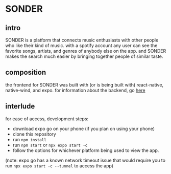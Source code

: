 # SONDER

## intro

SONDER is a platform that connects music enthusiasts with other people who like
their kind of music. with a spotify account any user can see the favorite songs,
artists, and genres of anybody else on the app. and SONDER makes the search much
easier by bringing together people of similar taste.


## composition

the frontend for SONDER was built with (or is being built with) react-native,
native-wind, and expo. for information about the backend, go [here](https://github.com/Consumer-Watch/tinder-for-spotify-backend)

## interlude

for ease of access, development steps:
- download expo go on your phone (if you plan on using your phone)
- clone this repository
- run `npm install`
- run `npm start` or `npx expo start -c`
- follow the options for whichever platform being used to view the app.

(note: expo go has a known network timeout issue that would require you to run
`npx expo start -c --tunnel` to access the app)
